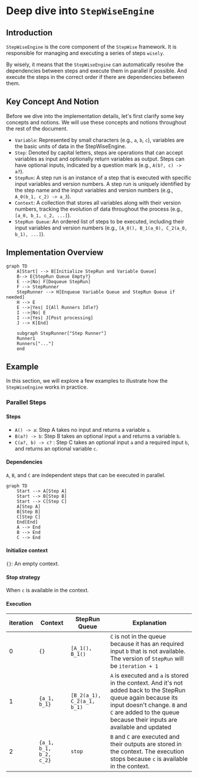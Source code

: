 # Deep dive into `StepWiseEngine`

## Introduction
`StepWiseEngine` is the core component of the `StepWise` framework. It is responsible for managing and executing a series of steps `wisely`.

By wisely, it means that the `StepWiseEngine` can automatically resolve the dependencies between steps and execute them in parallel if possible. And execute the steps in the correct order if there are dependencies between them.

## Key Concept And Notion

Before we dive into the implementation details, let's first clarify some key concepts and notions. We will use these concepts and notions throughout the rest of the document.

- `Variable`: Represented by small characters (e.g., `a`, `b`, `c`), variables are the basic units of data in the StepWiseEngine.
- `Step`: Denoted by capital letters, steps are operations that can accept variables as input and optionally return variables as output. Steps can have optional inputs, indicated by a question mark (e.g., `A(b?, c) -> a?`).
- `StepRun`: A step run is an instance of a step that is executed with specific input variables and version numbers. A step run is uniquely identified by the step name and the input variables and version numbers (e.g., `A_0(b_1, c_2) -> a_3`).
- `Context`: A collection that stores all variables along with their version numbers, tracking the evolution of data throughout the process (e.g., `[a_0, b_1, c_2, ...]`).
- `StepRun Queue`: An ordered list of steps to be executed, including their input variables and version numbers (e.g., `[A_0(), B_1(a_0), C_2(a_0, b_1), ...]`).

## Implementation Overview
```mermaid
graph TD
    A[Start] --> B[Initialize StepRun and Variable Queue]
    B--> E{StepRun Queue Empty?}
    E -->|No| F[Dequeue StepRun]
    F --> StepRunner
    StepRunner --> H[Enqueue Variable Queue and StepRun Queue if needed]
    H --> E
    E -->|Yes| I{All Runners Idle?}
    I -->|No| E
    I -->|Yes| J[Post processing]
    J --> K[End]

    subgraph StepRunner["Step Runner"]
    Runner1
    Runners["..."]
    end
```

<!-- create a short description of the consumer-producer pattern based on the diagram above -->


## Example
In this section, we will explore a few examples to illustrate how the `StepWiseEngine` works in practice.

### Parallel Steps
#### Steps
 - `A() -> a`: Step A takes no input and returns a variable `a`.
 - `B(a?) -> b`: Step B takes an optional input `a` and returns a variable `b`.
 - `C(a?, b) -> c?` : Step C takes an optional input `a` and a required input `b`, and returns an optional variable `c`.
#### Dependencies
`A`, `B`, and `C` are independent steps that can be executed in parallel.
```mermaid
graph TD
    Start --> A[Step A]
    Start --> B[Step B]
    Start --> C[Step C]
    A[Step A]
    B[Step B]
    C[Step C]
    End[End]
    A --> End
    B --> End
    C --> End
```
#### Initialize context
`{}`: An empty context.
#### Stop strategy
When `c` is available in the context.
#### Execution
| iteration | Context | StepRun Queue | Explanation |
|-----------|---------------|----------------|-------------|
| 0 | `{}` | `[A_1(), B_1()` | `C` is not in the queue because it has an required input `b` that is not available. The version of `StepRun` will be `iteration + 1` |
| 1 | `{a_1, b_1}` | `[B_2(a_1), C_2(a_1, b_1)` | `A` is executed and `a` is stored in the context. And it's not added back to the StepRun queue again because its input doesn't change. `B` and `C` are added to the queue because their inputs are available and updated|
| 2 | `{a_1, b_1, b_2, c_2}` | `stop` | `B` and `C` are executed and their outputs are stored in the context. The execution stops because `c` is available in the context. |